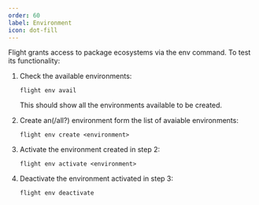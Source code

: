 ```yaml
---
order: 60
label: Environment
icon: dot-fill
---
```


Flight grants access to package ecosystems via the env command. To test its functionality:

1. Check the available environments:
    ```
    flight env avail
    ```
    This should show all the environments available to be created.

2. Create an(/all?) environment form the list of avaiable environments:
    ```
    flight env create <environment>
    ```

3. Activate the environment created in step 2:
    ```
    flight env activate <environment>
    ```

4. Deactivate the environment activated in step 3:
    ```
    flight env deactivate
    ```